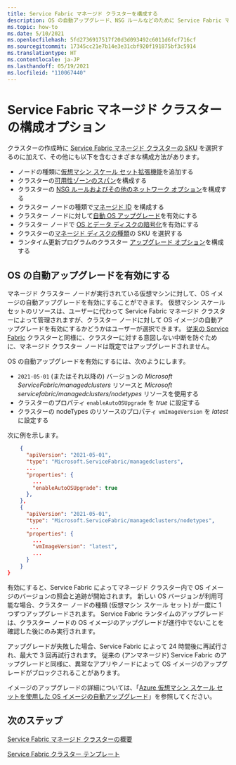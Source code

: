 ```yaml
---
title: Service Fabric マネージド クラスターを構成する
description: OS の自動アップグレード、NSG ルールなどのために Service Fabric マネージド クラスターを構成する方法について説明します。
ms.topic: how-to
ms.date: 5/10/2021
ms.openlocfilehash: 5fd2736917517f20d3d093492c6011d6fcf716cf
ms.sourcegitcommit: 17345cc21e7b14e3e31cbf920f191875bf3c5914
ms.translationtype: HT
ms.contentlocale: ja-JP
ms.lasthandoff: 05/19/2021
ms.locfileid: "110067440"
---
```

# <a name="service-fabric-managed-cluster-configuration-options"></a>Service Fabric マネージド クラスターの構成オプション

クラスターの作成時に [Service Fabric マネージド クラスターの SKU](overview-managed-cluster.md#service-fabric-managed-cluster-skus) を選択するのに加えて、その他にも以下を含むさまざまな構成方法があります。

* ノードの種類に[仮想マシン スケール セット拡張機能](how-to-managed-cluster-vmss-extension.md)を追加する
* クラスターの[可用性ゾーンのスパン](how-to-managed-cluster-availability-zones.md)を構成する
* クラスターの [NSG ルールおよびその他のネットワーク オプション](how-to-managed-cluster-networking.md)を構成する
* クラスター ノードの種類で[マネージド ID](how-to-managed-identity-managed-cluster-virtual-machine-scale-sets.md) を構成する
* クラスター ノードに対して[自動 OS アップグレード](how-to-managed-cluster-configuration.md#enable-automatic-os-image-upgrades)を有効にする
* クラスター ノードで [OS とデータ ディスクの暗号化](how-to-enable-managed-cluster-disk-encryption.md)を有効にする
* クラスターの[マネージド ディスクの種類](how-to-managed-cluster-managed-disk.md)の SKU を選択する
* ランタイム更新プログラムのクラスター [アップグレード オプション](how-to-managed-cluster-upgrades.md)を構成する

## <a name="enable-automatic-os-image-upgrades"></a>OS の自動アップグレードを有効にする

マネージド クラスター ノードが実行されている仮想マシンに対して、OS イメージの自動アップグレードを有効にすることができます。 仮想マシン スケール セットのリソースは、ユーザーに代わって Service Fabric マネージド クラスターによって管理されますが、クラスター ノードに対して OS イメージの自動アップグレードを有効にするかどうかはユーザーが選択できます。 [従来の Service Fabric](service-fabric-best-practices-infrastructure-as-code.md#virtual-machine-os-automatic-upgrade-configuration) クラスターと同様に、クラスターに対する意図しない中断を防ぐために、マネージド クラスター ノードは既定ではアップグレードされません。

OS の自動アップグレードを有効にするには、次のようにします。

* `2021-05-01` (またはそれ以降の) バージョンの *Microsoft ServiceFabric/managedclusters* リソースと *Microsoft servicefabric/managedclusters/nodetypes* リソースを使用する
* クラスターのプロパティ `enableAutoOSUpgrade` を *true* に設定する
* クラスターの nodeTypes のリソースのプロパティ `vmImageVersion` を *latest* に設定する

次に例を示します。

```json
    {
      "apiVersion": "2021-05-01",
      "type": "Microsoft.ServiceFabric/managedclusters",
      ...
      "properties": {
        ...
        "enableAutoOSUpgrade": true
      },
    },
    {
      "apiVersion": "2021-05-01",
      "type": "Microsoft.ServiceFabric/managedclusters/nodetypes",
       ...
      "properties": {
        ...
        "vmImageVersion": "latest",
        ...
      }
    }
}

```

有効にすると、Service Fabric によってマネージド クラスター内で OS イメージのバージョンの照会と追跡が開始されます。 新しい OS バージョンが利用可能な場合、クラスター ノードの種類 (仮想マシン スケール セット) が一度に 1 つずつアップグレードされます。 Service Fabric ランタイムのアップグレードは、クラスター ノードの OS イメージのアップグレードが進行中でないことを確認した後にのみ実行されます。

アップグレードが失敗した場合、Service Fabric によって 24 時間後に再試行され、最大で 3 回再試行されます。 従来の (アンマネージド) Service Fabric のアップグレードと同様に、異常なアプリやノードによって OS イメージのアップグレードがブロックされることがあります。

イメージのアップグレードの詳細については、「[Azure 仮想マシン スケール セットを使用した OS イメージの自動アップグレード](../virtual-machine-scale-sets/virtual-machine-scale-sets-automatic-upgrade.md)」を参照してください。

## <a name="next-steps"></a>次のステップ

[Service Fabric マネージド クラスターの概要](overview-managed-cluster.md)

[Service Fabric クラスター テンプレート](https://github.com/Azure-Samples/service-fabric-cluster-templates)
